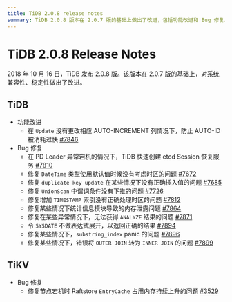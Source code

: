 ```yaml
---
title: TiDB 2.0.8 release notes
summary: TiDB 2.0.8 版本在 2.0.7 版的基础上做出了改进，包括功能改进和 Bug 修复。TiKV 也修复了节点宕机时内存持续上升的问题。
---
```


# TiDB 2.0.8 Release Notes

2018 年 10 月 16 日，TiDB 发布 2.0.8 版。该版本在 2.0.7 版的基础上，对系统兼容性、稳定性做出了改进。

## TiDB

+ 功能改进
    - 在 `Update` 没有更改相应 AUTO-INCREMENT 列情况下，防止 AUTO-ID 被消耗过快 [#7846](https://github.com/pingcap/tidb/pull/7846)
+ Bug 修复
    - 在 PD Leader 异常宕机的情况下，TiDB 快速创建 etcd Session 恢复服务 [#7810](https://github.com/pingcap/tidb/pull/7810)
    - 修复 `DateTime` 类型使用默认值时候没有考虑时区的问题 [#7672](https://github.com/pingcap/tidb/pull/7672)
    - 修复 `duplicate key update` 在某些情况下没有正确插入值的问题 [#7685](https://github.com/pingcap/tidb/pull/7685)
    - 修复 `UnionScan` 中谓词条件没有下推的问题 [#7726](https://github.com/pingcap/tidb/pull/7726)
    - 修复增加 `TIMESTAMP` 索引没有正确处理时区的问题 [#7812](https://github.com/pingcap/tidb/pull/7812)
    - 修复某些情况下统计信息模块导致的内存泄露问题 [#7864](https://github.com/pingcap/tidb/pull/7864)
    - 修复在某些异常情况下，无法获得 `ANALYZE` 结果的问题 [#7871](https://github.com/pingcap/tidb/pull/7871)
    - 令 `SYSDATE` 不做表达式展开，以返回正确的结果 [#7894](https://github.com/pingcap/tidb/pull/7894)
    - 修复某些情况下，`substring_index` panic 的问题 [#7896](https://github.com/pingcap/tidb/pull/7896)
    - 修复某些情况下，错误将 `OUTER JOIN` 转为 `INNER JOIN` 的问题 [#7899](https://github.com/pingcap/tidb/pull/7899)

## TiKV

+ Bug 修复
    - 修复节点宕机时 Raftstore `EntryCache` 占用内存持续上升的问题 [#3529](https://github.com/tikv/tikv/pull/3529)
